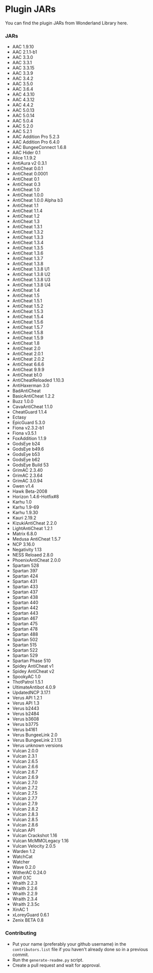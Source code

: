 # Plugin JARs
 You can find the plugin JARs from Wonderland Library here.

### JARs
- AAC 1.9.10
- AAC 2.1.1-b1
- AAC 3.3.0
- AAC 3.3.1
- AAC 3.3.15
- AAC 3.3.9
- AAC 3.4.2
- AAC 3.5.0
- AAC 3.6.4
- AAC 4.3.10
- AAC 4.3.12
- AAC 4.4.2
- AAC 5.0.13
- AAC 5.0.14
- AAC 5.0.4
- AAC 5.2.0
- AAC 5.2.1
- AAC Addition Pro 5.2.3
- AAC Addition Pro 6.4.0
- AAC BungeeConnect 1.6.8
- AAC Hider 0.1
- Alice 1.1.9.2
- AntiAura v2 0.3.1
- AntiCheat 0.0.1
- AntiCheat 0.0001
- AntiCheat 0.1
- AntiCheat 0.3
- AntiCheat 1.0
- AntiCheat 1.0.0
- AntiCheat 1.0.0 Alpha b3
- AntiCheat 1.1
- AntiCheat 1.1.4
- AntiCheat 1.2
- AntiCheat 1.3
- AntiCheat 1.3.1
- AntiCheat 1.3.2
- AntiCheat 1.3.3
- AntiCheat 1.3.4
- AntiCheat 1.3.5
- AntiCheat 1.3.6
- AntiCheat 1.3.7
- AntiCheat 1.3.8
- AntiCheat 1.3.8 U1
- AntiCheat 1.3.8 U2
- AntiCheat 1.3.8 U3
- AntiCheat 1.3.8 U4
- AntiCheat 1.4
- AntiCheat 1.5
- AntiCheat 1.5.1
- AntiCheat 1.5.2
- AntiCheat 1.5.3
- AntiCheat 1.5.4
- AntiCheat 1.5.6
- AntiCheat 1.5.7
- AntiCheat 1.5.8
- AntiCheat 1.5.9
- AntiCheat 1.8
- AntiCheat 2.0
- AntiCheat 2.0.1
- AntiCheat 2.0.2
- AntiCheat 6.6.6
- AntiCheat 9.9.9
- AntiCheat b1.0
- AntiCheatReloaded 1.10.3
- AntiHaxerman 3.0
- BadAntiCheat
- BasicAntiCheat 1.2.2
- Buzz 1.0.0
- CavaAntiCheat 1.1.0
- CheatGuard 1.1.4
- Ectasy
- EpicGuard 5.3.0
- Fiona v2.3.2-b1
- Fiona v3.5.1
- FoxAddition 1.1.9
- GodsEye b24
- GodsEye b49.6
- GodsEye b53
- GodsEye b62
- GodsEye Build 53
- GrimAC 2.3.40
- GrimAC 2.3.64
- GrimAC 3.0.94
- Gwen v1.4
- Hawk Beta-2008
- Horizon 1.4.6-Hotfix#8
- Karhu 1.0
- Karhu 1.9-69
- Karhu 1.9.30
- Kauri 2.19.2
- KizukiAntiCheat 2.2.0
- LightAntiCheat 1.2.1
- Matrix 6.8.0
- Medusa AntiCheat 1.5.7
- NCP 3.16.0
- Negativity 1.13
- NESS Reloaed 2.8.0
- PhoenixAntiCheat 2.0.0
- Spartam 528
- Spartan 397
- Spartan 424
- Spartan 431
- Spartan 433
- Spartan 437
- Spartan 438
- Spartan 440
- Spartan 442
- Spartan 443
- Spartan 467
- Spartan 475
- Spartan 478
- Spartan 488
- Spartan 502
- Spartan 515
- Spartan 522
- Spartan 529
- Spartan Phase 510
- Spidey AntiCheat v1
- Spidey AntiCheat v2
- SpookyAC 1.0
- ThotPatrol 1.5.1
- UltimateAntibot 4.0.9
- UpdatedNCP 3.17.1
- Verus API 1.2.1
- Verus API 1.3
- Verus b2443
- Verus b2484
- Verus b3608
- Verus b3775
- Verus b4161
- Verus BungeeLink 2.0
- Verus BungeeLink 2.1.13
- Verus unknown versions
- Vulcan 2.0.0
- Vulcan 2.3.1
- Vulcan 2.6.5
- Vulcan 2.6.6
- Vulcan 2.6.7
- Vulcan 2.6.9
- Vulcan 2.7.0
- Vulcan 2.7.2
- Vulcan 2.7.5
- Vulcan 2.7.7
- Vulcan 2.7.9
- Vulcan 2.8.2
- Vulcan 2.8.3
- Vulcan 2.8.5
- Vulcan 2.8.6
- Vulcan API
- Vulcan Crackshot 1.16
- Vulcan McMMOLegacy 1.16
- Vulcan Velocity 2.0.5
- Warden 1.2
- WatchCat
- Watcher
- Wave 0.2.0
- WitherAC 0.24.0
- Wolf 0.1C
- Wraith 2.2.3
- Wraith 2.2.6
- Wraith 2.2.9
- Wraith 2.3.4
- Wraith 2.3.5c
- XinAC 1
- xLoreyGuard 0.6.1
- Zenix BETA 0.8

### Contributing
- Put your name (preferably your github username) in the ``contributors.list`` file if you haven't already done so in a previous commit.
- Run the ``generate-readme.py`` script.
- Create a pull request and wait for approval.